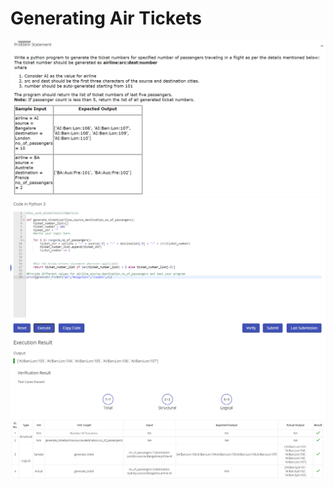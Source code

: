 # Generating Air Tickets 


<img src = "images/i1.PNG">
<br>
<img src = "images/i2.PNG">
<br>
<img src = "images/i3.PNG">
<br>
